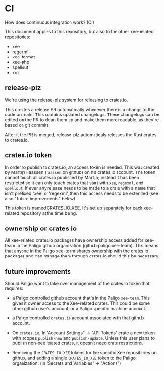 # CI

How does continuous integration work? (CI)

This document applies to this repository, but also to the other xee-related
repositories:

- xee
- regexml
- xee-format
- xee-php
- spellout
- xoz

## release-plz

We're using the [release-plz](https://release-plz.dev/) system for releasing to
crates.io.

This creates a release PR automatically whenever there is a change to the code
on main. This contains updated changelogs. These changelogs can be edited on
the PR to clean them up and make them more readable, as they're based on git
commits.

After it the PR is merged, release-plz automaticaly releases the Rust crates to
crates.io.

## crates.io token

In order to publish to crates.io, an access token is needed. This was created
by Martijn Faassen (`faassen` on github) on his crates.io account. The token
cannot touch all crates.io published by Martijn; instead it has been restricted
so it can only touch crates that start with `xee`, `regexml`, and `spellout`.
If ever any release needs to be made to a crate with a name that isn't prefixed
'xee' or 'regexml', then this access needs to be extended (see also "future
improvements" below).

This token is named CRATES_IO_XEE. It's set up separately for each xee-related
repository at the time being. 

## ownership on crates.io

All xee-related crates.io packages have ownership access added for xee-team in
the Paligo github organization (github:paligo:xee-team). This means that anyone
in the Paligo xee-team shares ownership with the crates.io packages and can
manage them through crates.io should this be necessary.

## future improvements

Should Paligo want to take over management of the crates.io token that
requires:

- a Paligo controlled github account that's in the Paligo `xee-team`. This
  gives it owner access to the Xee-related crates. This could be some other
  github user's account, or a Paligo specific machine account.

- a Paligo controlled `crates.io` account associated with that github account.

- On `crates.io`, In "Account Settings" -> "API Tokens" crate a new token with
  scopes `publish-new` and `publish-update`. Unless this user plans to publish
  non-xee related crates, it doesn't need crate restrictions.
  
- Removing the `CRATES_IO_XEE` tokens for the specific Xee repositories on
  github, and adding a single `CRATES_IO_XEE` token to the Paligo organization.
  (in "Secrets and Variables" -> "Actions")



